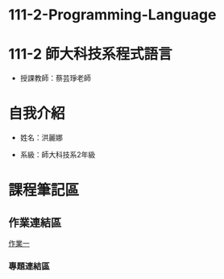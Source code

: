 # 111-2-Programming-Language
# 111-2 師大科技系程式語言
- 授課教師：蔡芸琤老師

<h1>自我介紹</h1>

- 姓名：洪麗娜

- 系級：師大科技系2年級

<h1>課程筆記區</h1>

<h2>作業連結區</h2>

[作業一](https://github.com/vanessaaugust/111-2-Programming-Language/blob/d142552d7bcfb606c1ad34144a34058dfbb4be83/ophw1-1.ipynb)
<h3>專題連結區</h3>
